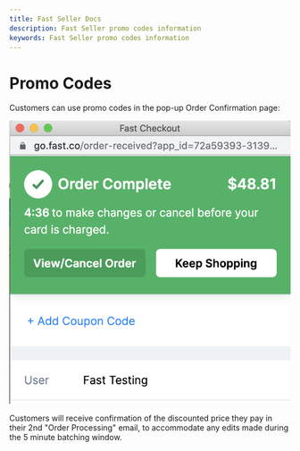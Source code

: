 ```yaml
---
title: Fast Seller Docs
description: Fast Seller promo codes information
keywords: Fast Seller promo codes information
---
```


# Promo Codes

Customers can use promo codes in the pop-up Order Confirmation page:

<img src="./images/promocodescreen.png"/>

Customers will receive confirmation of the discounted price they pay in their 2nd "Order Processing" email, to accommodate any edits made during the 5 minute batching window.
